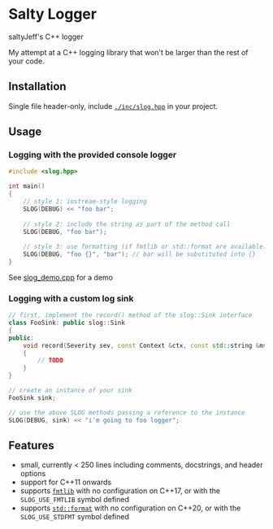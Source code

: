 # Salty Logger
saltyJeff's C++ logger

My attempt at a C++ logging library that won't be larger than the rest of your code.


## Installation
Single file header-only, include [`./inc/slog.hpp`](./inc/slog.hpp) in your project.

## Usage
### Logging with the provided console logger
```c++
#include <slog.hpp>

int main()
{
    // style 1: iostream-style logging
    SLOG(DEBUG) << "foo bar";
    
    // style 2: include the string as part of the method call
    SLOG(DEBUG, "foo bar");
    
    // style 3: use formatting (if fmtlib or std::format are available)
    SLOG(DEBUG, "foo {}", "bar"); // bar will be substituted into {}
}
```
See [slog_demo.cpp](./slog_demo.cpp) for a demo

### Logging with a custom log sink
```c++
// first, implement the record() method of the slog::Sink interface
class FooSink: public slog::Sink
{
public:
    void record(Severity sev, const Context &ctx, const std::string &msg) override
    {
        // TODO
    }
}

// create an instance of your sink
FooSink sink;

// use the above SLOG methods passing a reference to the instance
SLOG(DEBUG, sink) << "i'm going to foo logger";
```

## Features
* small, currently < 250 lines including comments, docstrings, and header options
* support for C++11 onwards
* supports [`fmtlib`](https://github.com/fmtlib/fmt/tree/master) with no configuration on C++17, or with the `SLOG_USE_FMTLIB` symbol defined
* supports [`std::format`](https://en.cppreference.com/w/cpp/utility/format/format) with no configuration on C++20, or with the `SLOG_USE_STDFMT` symbol defined
